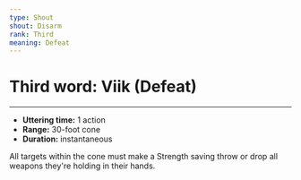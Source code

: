 ```yaml
---
type: Shout
shout: Disarm
rank: Third
meaning: Defeat
---
```

# Third word: Viik (Defeat)
---
- **Uttering time:** 1 action
- **Range:** 30-foot cone
- **Duration:** instantaneous

All targets within the cone must make a Strength saving throw or drop all weapons they're holding in their hands.